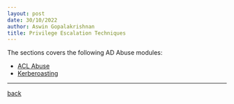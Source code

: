```yaml
---
layout: post
date: 30/10/2022
author: Aswin Gopalakrishnan
title: Privilege Escalation Techniques
---
```


The sections covers the following AD Abuse modules:

- [ACL Abuse](/docs/AD/privesc/acl.html)
- [Kerberoasting](/docs/AD/privesc/kerberoast.html)

---

[back](/index.html)

